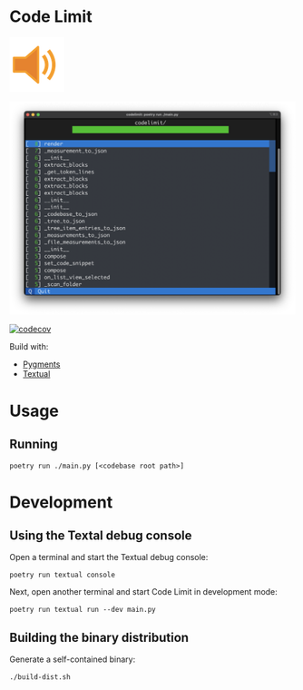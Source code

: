 # Code Limit

![Logo](docs/codelimit-logo-96x96.png)

![Screenshot](docs/screenshot.png)

[![codecov](https://codecov.io/gh/getcodelimit/codelimit/branch/main/graph/badge.svg?token=ZQBEAJVC2Y)](https://codecov.io/gh/getcodelimit/codelimit)

Build with:
- [Pygments](https://pygments.org)
- [Textual](https://github.com/Textualize/textual)

# Usage

## Running

```shell
poetry run ./main.py [<codebase root path>]
```

# Development

## Using the Textal debug console

Open a terminal and start the Textual debug console:

```shell
poetry run textual console
```

Next, open another terminal and start Code Limit in development mode:

```shell
poetry run textual run --dev main.py
```

## Building the binary distribution

Generate a self-contained binary:

```shell
./build-dist.sh
```
